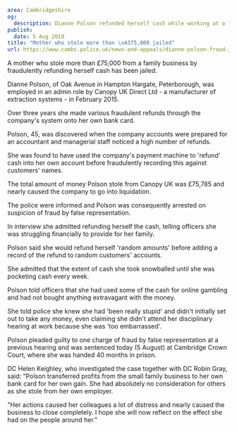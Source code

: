 ```yaml
area: Cambridgeshire
og:
  description: Dianne Polson refunded herself cash while working at a family business
publish:
  date: 5 Aug 2019
title: "Mother who stole more than \xA375,000 jailed"
url: https://www.cambs.police.uk/news-and-appeals/dianne-polson-fraud-jailed-peterborough
```

A mother who stole more than £75,000 from a family business by fraudulently refunding herself cash has been jailed.

Dianne Polson, of Oak Avenue in Hampton Hargate, Peterborough, was employed in an admin role by Canopy UK Direct Ltd - a manufacturer of extraction systems - in February 2015.

Over three years she made various fraudulent refunds through the company's system onto her own bank card.

Polson, 45, was discovered when the company accounts were prepared for an accountant and managerial staff noticed a high number of refunds.

She was found to have used the company's payment machine to 'refund' cash into her own account before fraudulently recording this against customers' names.

The total amount of money Polson stole from Canopy UK was £75,785 and nearly caused the company to go into liquidation.

The police were informed and Polson was consequently arrested on suspicion of fraud by false representation.

In interview she admitted refunding herself the cash, telling officers she was struggling financially to provide for her family.

Polson said she would refund herself 'random amounts' before adding a record of the refund to random customers' accounts.

She admitted that the extent of cash she took snowballed until she was pocketing cash every week.

Polson told officers that she had used some of the cash for online gambling and had not bought anything extravagant with the money.

She told police she knew she had 'been really stupid' and didn't initially set out to take any money, even claiming she didn't attend her disciplinary hearing at work because she was 'too embarrassed'.

Polson pleaded guilty to one charge of fraud by false representation at a previous hearing and was sentenced today (5 August) at Cambridge Crown Court, where she was handed 40 months in prison.

DC Helen Keighley, who investigated the case together with DC Robin Gray, said: "Polson transferred profits from the small family business to her own bank card for her own gain. She had absolutely no consideration for others as she stole from her own employer.

"Her actions caused her colleagues a lot of distress and nearly caused the business to close completely. I hope she will now reflect on the effect she had on the people around her."
